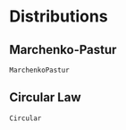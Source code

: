 # Distributions

## Marchenko-Pastur 
```docs
MarchenkoPastur
```
## Circular Law
```@docs
Circular
```